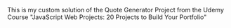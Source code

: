 This is my custom solution of the Quote Generator Project from the Udemy Course "JavaScript Web Projects: 20 Projects to Build Your Portfolio"

